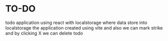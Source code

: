 # TO-DO
todo application using react with localstorage
where data store into localstorage the application created using vite
and also we can mark strike and by clicking X we can delete todo
